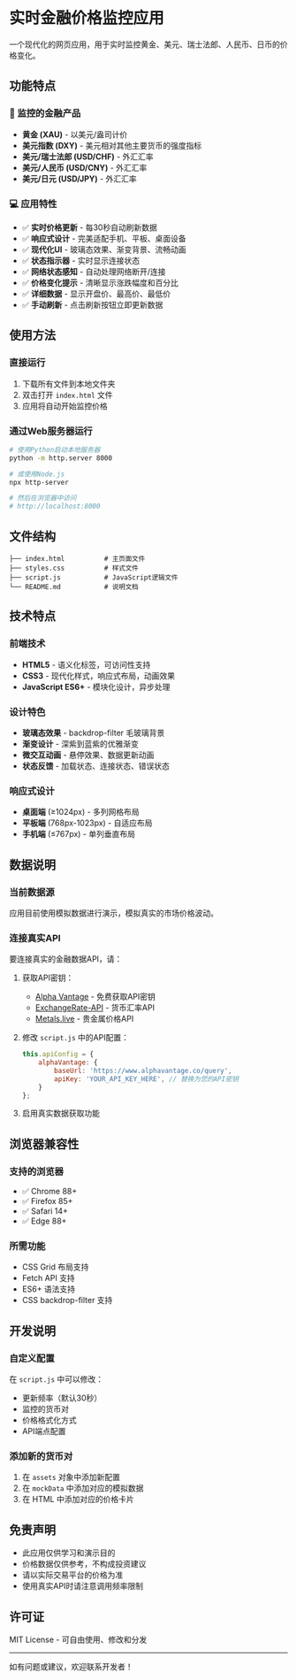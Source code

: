 # 实时金融价格监控应用

一个现代化的网页应用，用于实时监控黄金、美元、瑞士法郎、人民币、日币的价格变化。

## 功能特点

### 🎯 监控的金融产品
- **黄金 (XAU)** - 以美元/盎司计价
- **美元指数 (DXY)** - 美元相对其他主要货币的强度指标
- **美元/瑞士法郎 (USD/CHF)** - 外汇汇率
- **美元/人民币 (USD/CNY)** - 外汇汇率
- **美元/日元 (USD/JPY)** - 外汇汇率

### 💻 应用特性
- ✅ **实时价格更新** - 每30秒自动刷新数据
- ✅ **响应式设计** - 完美适配手机、平板、桌面设备
- ✅ **现代化UI** - 玻璃态效果、渐变背景、流畅动画
- ✅ **状态指示器** - 实时显示连接状态
- ✅ **网络状态感知** - 自动处理网络断开/连接
- ✅ **价格变化提示** - 清晰显示涨跌幅度和百分比
- ✅ **详细数据** - 显示开盘价、最高价、最低价
- ✅ **手动刷新** - 点击刷新按钮立即更新数据

## 使用方法

### 直接运行
1. 下载所有文件到本地文件夹
2. 双击打开 `index.html` 文件
3. 应用将自动开始监控价格

### 通过Web服务器运行
```bash
# 使用Python启动本地服务器
python -m http.server 8000

# 或使用Node.js
npx http-server

# 然后在浏览器中访问
# http://localhost:8000
```

## 文件结构

```
├── index.html          # 主页面文件
├── styles.css          # 样式文件
├── script.js           # JavaScript逻辑文件
└── README.md           # 说明文档
```

## 技术特点

### 前端技术
- **HTML5** - 语义化标签，可访问性支持
- **CSS3** - 现代化样式，响应式布局，动画效果
- **JavaScript ES6+** - 模块化设计，异步处理

### 设计特色
- **玻璃态效果** - backdrop-filter 毛玻璃背景
- **渐变设计** - 深紫到蓝紫的优雅渐变
- **微交互动画** - 悬停效果、数据更新动画
- **状态反馈** - 加载状态、连接状态、错误状态

### 响应式设计
- **桌面端** (≥1024px) - 多列网格布局
- **平板端** (768px-1023px) - 自适应布局
- **手机端** (≤767px) - 单列垂直布局

## 数据说明

### 当前数据源
应用目前使用模拟数据进行演示，模拟真实的市场价格波动。

### 连接真实API
要连接真实的金融数据API，请：

1. 获取API密钥：
   - [Alpha Vantage](https://www.alphavantage.co/support/#api-key) - 免费获取API密钥
   - [ExchangeRate-API](https://exchangerate-api.com/) - 货币汇率API
   - [Metals.live](https://metals.live/) - 贵金属价格API

2. 修改 `script.js` 中的API配置：
   ```javascript
   this.apiConfig = {
       alphaVantage: {
           baseUrl: 'https://www.alphavantage.co/query',
           apiKey: 'YOUR_API_KEY_HERE', // 替换为您的API密钥
       }
   };
   ```

3. 启用真实数据获取功能

## 浏览器兼容性

### 支持的浏览器
- ✅ Chrome 88+
- ✅ Firefox 85+
- ✅ Safari 14+
- ✅ Edge 88+

### 所需功能
- CSS Grid 布局支持
- Fetch API 支持
- ES6+ 语法支持
- CSS backdrop-filter 支持

## 开发说明

### 自定义配置
在 `script.js` 中可以修改：
- 更新频率（默认30秒）
- 监控的货币对
- 价格格式化方式
- API端点配置

### 添加新的货币对
1. 在 `assets` 对象中添加新配置
2. 在 `mockData` 中添加对应的模拟数据
3. 在 HTML 中添加对应的价格卡片

## 免责声明

- 此应用仅供学习和演示目的
- 价格数据仅供参考，不构成投资建议
- 请以实际交易平台的价格为准
- 使用真实API时请注意调用频率限制

## 许可证

MIT License - 可自由使用、修改和分发

---

如有问题或建议，欢迎联系开发者！ 